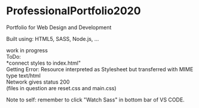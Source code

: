 # ProfessionalPortfolio2020
Portfolio for Web Design and Development

Built using: HTML5, SASS, Node.js, ...

work in progress  
ToDo:  
*connect styles to index.html"  
Getting Error: Resource interpreted as Stylesheet but transferred with MIME type text/html  
Network gives status 200  
(files in question are reset.css and main.css)

Note to self: remember to click "Watch Sass" in bottom bar of VS CODE.


